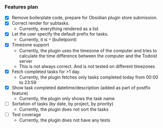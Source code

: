 ### Features plan
- [x] Remove boilerplate code, prepare for Obsidian plugin store submission.
- [x] Correct render for subtasks. 
  - Currently, everything rendered as a list
- [x] Let the user specify the default prefix for tasks. 
  - Currently, it is `*` (bulletpoint)
- [x] Timezone support
  - Currently, the plugin uses the timezone of the computer and tries to calculate the time difference between the computer and the Todoist server
  - This is not always correct. And is not tested on different timezones
- [x] Fetch completed tasks for >1 day.
  - Currently, the plugin fetches only tasks completed today from 00:00 to 23:59
- [x] Show task completed datetime/description (added as part of postfix feature)
  - Currently, the plugin only shows the task name
- [ ] Sortation of tasks (by date, by project, by priority)
  - Currently, the plugin does not sort the tasks
- [ ] Test coverage
  - Currently, the plugin does not have any tests